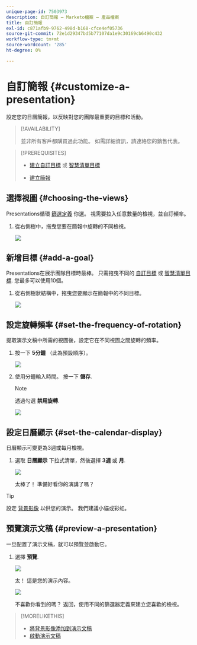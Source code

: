 ```yaml
---
unique-page-id: 7503973
description: 自訂簡報 — Marketo檔案 — 產品檔案
title: 自訂簡報
exl-id: c871afb9-9762-498d-b168-cfce4ef05736
source-git-commit: 72e1d29347bd5b77107da1e9c30169cb6490c432
workflow-type: tm+mt
source-wordcount: '285'
ht-degree: 0%

---
```


# 自訂簡報 {#customize-a-presentation}

設定您的日曆簡報，以反映對您的團隊最重要的目標和活動。

>[!AVAILABILITY]
>
>
>並非所有客戶都購買過此功能。 如需詳細資訊，請連絡您的銷售代表。

>[!PREREQUISITES]
>
>* [建立自訂目標](/help/marketo/product-docs/core-marketo-concepts/marketing-calendar/calendar-hd/create-a-custom-goal.md) 或 [智慧清單目標](/help/marketo/product-docs/core-marketo-concepts/marketing-calendar/calendar-hd/create-a-smart-list-goal.md)
>
>* [建立簡報](/help/marketo/product-docs/core-marketo-concepts/marketing-calendar/calendar-hd/create-a-presentation.md)


## 選擇視圖 {#choosing-the-views}

Presentations循環 [篩選定義](/help/marketo/product-docs/core-marketo-concepts/marketing-calendar/working-with-the-calendar/filtering-the-marketing-calendar.md) 你選。 視需要拉入任意數量的檢視，並自訂頻率。

1. 從右側樹中，拖曳您要在簡報中旋轉的不同檢視。

   ![](assets/image2015-3-18-13-3a6-3a10.png)

## 新增目標 {#add-a-goal}

Presentations在展示團隊目標時最棒。 只需拖曳不同的 [自訂目標](/help/marketo/product-docs/core-marketo-concepts/marketing-calendar/calendar-hd/create-a-custom-goal.md) 或 [智慧清單目標](/help/marketo/product-docs/core-marketo-concepts/marketing-calendar/calendar-hd/create-a-smart-list-goal.md). 您最多可以使用10個。

1. 從右側樹狀結構中，拖曳您要顯示在簡報中的不同目標。

   ![](assets/image2015-3-24-14-3a23-3a26.png)

## 設定旋轉頻率 {#set-the-frequency-of-rotation}

提取演示文稿中所需的視圖後，設定它在不同視圖之間旋轉的頻率。

1. 按一下 **5分鐘** （此為預設順序）。

   ![](assets/image2015-3-18-13-3a17-3a29.png)

1. 使用分鐘輸入時間。 按一下 **儲存**.

   >[!NOTE]
   >
   >透過勾選 **禁用旋轉**.

   ![](assets/image2015-3-18-13-3a22-3a18.png)

## 設定日曆顯示 {#set-the-calendar-display}

日曆顯示可變更為3週或每月檢視。

1. 選取 **日曆顯示** 下拉式清單，然後選擇 **3週** 或 **月**.

   ![](assets/image2015-3-18-13-3a27-3a37.png)

   太棒了！ 準備好看你的演講了嗎？

>[!TIP]
>
>設定 [背景影像](/help/marketo/product-docs/core-marketo-concepts/marketing-calendar/calendar-hd/add-a-background-image-to-a-presentation.md) 以供您的演示。 我們建議小貓或彩虹。

## 預覽演示文稿 {#preview-a-presentation}

一旦配置了演示文稿，就可以預覽並啟動它。

1. 選擇 **預覽**.

   ![](assets/image2015-3-18-13-3a37-3a55.png)

   太！ 這是您的演示內容。

   ![](assets/image2015-3-24-14-3a29-3a29.png)

   不喜歡你看到的嗎？ 返回，使用不同的篩選器定義來建立您喜歡的檢視。

>[!MORELIKETHIS]
>
>* [將背景影像添加到演示文稿](/help/marketo/product-docs/core-marketo-concepts/marketing-calendar/calendar-hd/add-a-background-image-to-a-presentation.md)
>* [啟動演示文稿](/help/marketo/product-docs/core-marketo-concepts/marketing-calendar/calendar-hd/launch-a-presentation.md)

